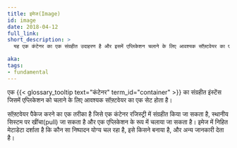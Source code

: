 ```yaml
---
title: इमेज(Image)
id: image
date: 2018-04-12
full_link: 
short_description: >
  यह एक कंटेनर का एक संग्रहीत उदाहरण है और इसमें एप्लिकेशन चलाने के लिए आवश्यक सॉफ़्टवेयर का एक समूह होता है।

aka: 
tags:
- fundamental
---
```

 एक {{< glossary_tooltip text="कंटेनर" term_id="container" >}} का संग्रहीत इंस्टेंस जिसमें एप्लिकेशन को चलाने के लिए आवश्यक सॉफ़्टवेयर का एक सेट होता है।

<!--more-->

सॉफ़्टवेयर पैकेज करने का एक तरीका है जिसे एक कंटेनर रजिस्ट्री में संग्रहीत किया जा सकता है, स्थानीय सिस्टम पर खींचा(pull) जा सकता है और एक एप्लिकेशन के रूप में चलाया जा सकता है। इमेज में निहित मेटाडेटा दर्शाता है कि कौन सा निष्पादन योग्य चल रहा है, इसे किसने बनाया है, और अन्य जानकारी देता है।
